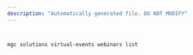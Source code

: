 ```yaml
---
description: "Automatically generated file. DO NOT MODIFY"
---
```


```bash


mgc solutions virtual-events webinars list

```